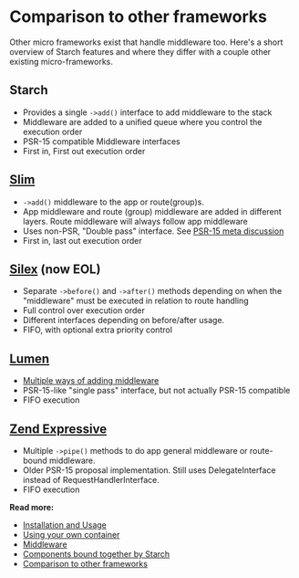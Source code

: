 # Comparison to other frameworks
 
 Other micro frameworks exist that handle middleware too. Here's a short overview of Starch features and where they 
 differ with a couple other existing micro-frameworks.
 
 ## Starch
 
 - Provides a single `->add()` interface to add middleware to the stack
 - Middleware are added to a unified queue where you control the execution order
 - PSR-15 compatible Middleware interfaces
 - First in, First out execution order
 
 ## [Slim](https://www.slimframework.com/)
 
 - `->add()` middleware to the app or route(group)s.
 - App middleware and route (group) middleware are added in different layers. Route middleware will always follow app 
 middleware
 - Uses non-PSR, "Double pass" interface. See [PSR-15 meta discussion](https://github.com/php-fig/fig-standards/blob/master/proposed/http-handlers/request-handlers-meta.md#4-request-handler-approaches)
 - First in, last out execution order
 
 ## [Silex](https://silex.symfony.com/) (now EOL)
 
 - Separate `->before()` and `->after()` methods depending on when the "middleware" must be executed in relation to 
 route handling
 - Full control over execution order
 - Different interfaces depending on before/after usage.
 - FIFO, with optional extra priority control 
 
 ## [Lumen](https://lumen.laravel.com/)
 
 - [Multiple ways of adding middleware](https://lumen.laravel.com/docs/5.5/middleware#registering-middleware)
 - PSR-15-like "single pass" interface, but not actually PSR-15 compatible
 - FIFO execution
 
 ## [Zend Expressive](https://docs.zendframework.com/zend-expressive/)
 
 - Multiple `->pipe()` methods to do app general middleware or route-bound middleware.
 - Older PSR-15 proposal implementation. Still uses DelegateInterface instead of RequestHandlerInterface.
 - FIFO execution
 
**Read more:**

- [Installation and Usage](docs/usage.md)
- [Using your own container](docs/containers.md)
- [Middleware](docs/middleware.md)
- [Components bound together by Starch](docs/components.md)
- [Comparison to other frameworks](docs/comparison.md)
